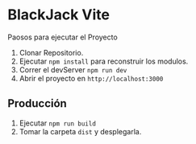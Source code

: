 # BlackJack Vite

Paosos para ejecutar el Proyecto

1. Clonar Repositorio.
2. Ejecutar ```npm install``` para reconstruir los modulos.
3. Correr el devServer ```npm run dev```
4. Abrir el proyecto en ```http://localhost:3000```

## Producción

1. Ejecutar ```npm run build```
2. Tomar la carpeta ```dist``` y desplegarla. 